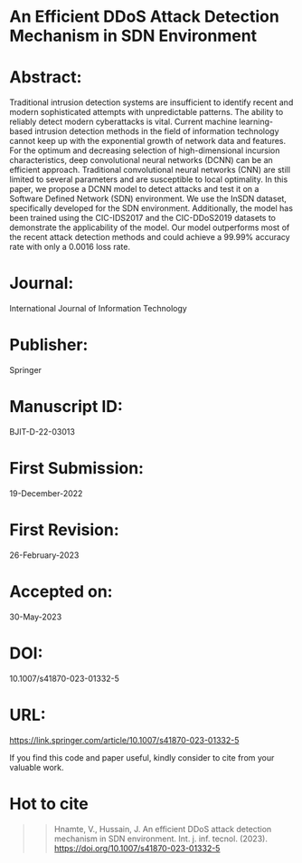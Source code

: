 # An Efficient DDoS Attack Detection Mechanism in SDN Environment

# Abstract:
Traditional intrusion detection systems are insufficient to identify recent and modern sophisticated attempts with unpredictable patterns. The ability to reliably detect modern cyberattacks is vital. Current machine learning-based intrusion detection methods in the field of information technology cannot keep up with the exponential growth of network data and features. For the optimum and decreasing selection of high-dimensional incursion characteristics, deep convolutional neural networks (DCNN) can be an efficient approach. Traditional convolutional neural networks (CNN) are still limited to several parameters and are susceptible to local optimality. In this paper, we propose a DCNN model to detect attacks and test it on a Software Defined Network (SDN) environment. We use the InSDN dataset, specifically developed for the SDN environment. Additionally, the model has been trained using the CIC-IDS2017 and the CIC-DDoS2019 datasets to demonstrate the applicability of the model. Our model outperforms most of the recent attack detection methods and could achieve a 99.99% accuracy rate with only a 0.0016 loss rate.

# Journal:
International Journal of Information Technology

# Publisher:
Springer

# Manuscript ID:
BJIT-D-22-03013

# First Submission:
19-December-2022

# First Revision:
26-February-2023

# Accepted on:
30-May-2023

# DOI:
10.1007/s41870-023-01332-5

# URL:
https://link.springer.com/article/10.1007/s41870-023-01332-5


If you find this code and paper useful, kindly consider to cite from your valuable work.

# Hot to cite
>> Hnamte, V., Hussain, J. An efficient DDoS attack detection mechanism in SDN environment. Int. j. inf. tecnol. (2023). https://doi.org/10.1007/s41870-023-01332-5

